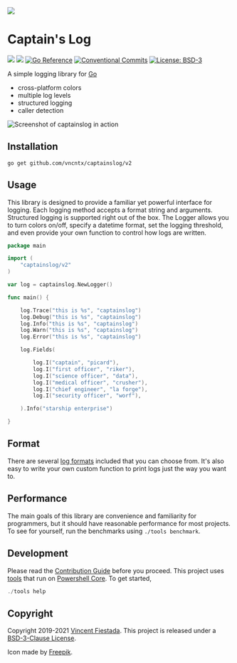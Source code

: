 ![](./icon.svg)

# Captain's Log

[![](https://github.com/vncntx/captainslog/workflows/Unit%20Tests/badge.svg)](https://github.com/vncntx/captainslog/actions?query=workflow%3A%22Unit+Tests%22)
[![](https://github.com/vncntx/captainslog/workflows/Style%20Checks/badge.svg)](https://github.com/vncntx/captainslog/actions?query=workflow%3A%22Style+Checks%22)
[![Go Reference](https://img.shields.io/badge/reference-007d9c.svg?labelColor=16161b&logo=go&logoColor=white)](https://pkg.go.dev/github.com/vncntx/captainslog/v2?tab=doc)
[![Conventional Commits](https://img.shields.io/badge/commits-conventional-0047ab.svg?labelColor=16161b)](https://conventionalcommits.org)
[![License: BSD-3](https://img.shields.io/github/license/vincentfiestada/captainslog.svg?labelColor=16161b&color=0047ab)](./license)

A simple logging library for [Go](https://golang.org/)

- cross-platform colors
- multiple log levels
- structured logging
- caller detection

![Screenshot of captainslog in action](./assets/demo.png)

## Installation

```
go get github.com/vncntx/captainslog/v2
```

## Usage

This library is designed to provide a familiar yet powerful interface for logging. Each logging method accepts a format string and arguments. Structured logging is supported right out of the box. The Logger allows you to turn colors on/off, specify a datetime format, set the logging threshold, and even provide your own function to control how logs are written.

```go
package main

import (
	"captainslog/v2"
)

var log = captainslog.NewLogger()

func main() {

	log.Trace("this is %s", "captainslog")
	log.Debug("this is %s", "captainslog")
	log.Info("this is %s", "captainslog")
	log.Warn("this is %s", "captainslog")
	log.Error("this is %s", "captainslog")

	log.Fields(

		log.I("captain", "picard"),
		log.I("first officer", "riker"),
		log.I("science officer", "data"),
		log.I("medical officer", "crusher"),
		log.I("chief engineer", "la forge"),
		log.I("security officer", "worf"),

	).Info("starship enterprise")

}
```

## Format

There are several [log formats](./docs/format.md) included that you can choose from. It's also easy to write your own custom function to print logs just the way you want to.

## Performance

The main goals of this library are convenience and familiarity for programmers, but it should have reasonable performance for most projects. To see for yourself, run the benchmarks using `./tools benchmark`.

## Development

Please read the [Contribution Guide](./CONTRIBUTING.md) before you proceed. This project uses [tools](https://vincent.click/toolkit) that run on [Powershell Core](https://microsoft.com/PowerShell). To get started,

```ps1
./tools help
```

## Copyright

Copyright 2019-2021 [Vincent Fiestada](mailto:vincent@vincent.click). This project is released under a [BSD-3-Clause License](./license).

Icon made by [Freepik](http://www.freepik.com/).
